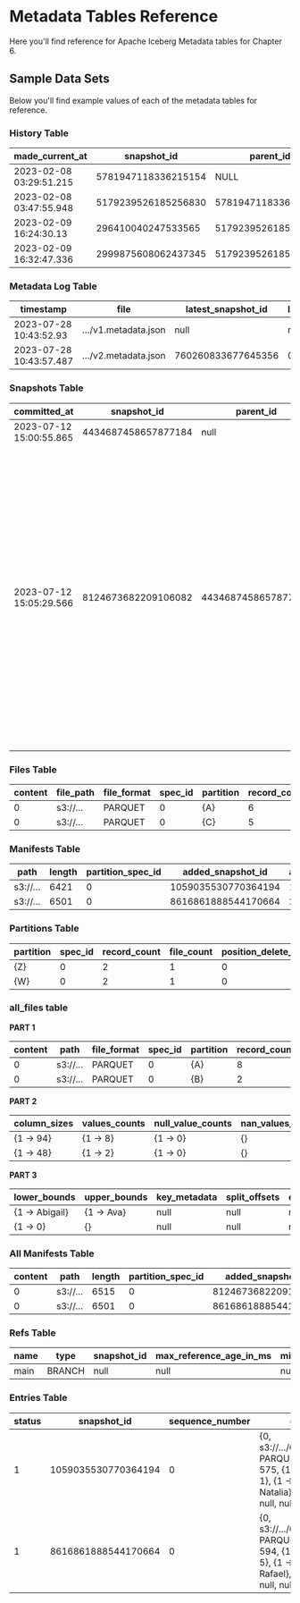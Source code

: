 # Metadata Tables Reference

Here you'll find reference for Apache Iceberg Metadata tables for Chapter 6.

## Sample Data Sets

Below you'll find example values of each of the metadata tables for reference.
### History Table

| made_current_at             | snapshot_id          | parent_id             | is_current_ancestor |
|-----------------------------|----------------------|-----------------------|----------------------|
| 2023-02-08 03:29:51.215     | 5781947118336215154  | NULL                  | true                 |
| 2023-02-08 03:47:55.948     | 5179239526185256830  | 5781947118336215154  | true                 |
| 2023-02-09 16:24:30.13      | 296410040247533565   | 5179239526185256830  | false                |
| 2023-02-09 16:32:47.336     | 2999875608062437345  | 5179239526185256830  | true                 |


### Metadata Log Table

| timestamp                | file                 | latest_snapshot_id    | latest_schema_id    | latest_sequence_number |
|--------------------------|----------------------|-----------------------|---------------------|------------------------|
| 2023-07-28 10:43:52.93  | …/v1.metadata.json  | null                  | null                | null                   |
| 2023-07-28 10:43:57.487 | …/v2.metadata.json  | 760260833677645356    | 0                   | 1                      |

### Snapshots Table

| committed_at               | snapshot_id         | parent_id           | operation | manifest_list                | summary                                                                                                   |
|---------------------------|---------------------|---------------------|-----------|------------------------------|-----------------------------------------------------------------------------------------------------------|
| 2023-07-12 15:00:55.865   | 4434687458657877184 | null                |           |                              |                                                                                                           |
| 2023-07-12 15:05:29.566   | 8124673682209106082 | 4434687458657877184 | append    | s3://…085be5d55ef1.avro | {added-data-files -> 20, added-records -> 50, total-records -> 50, total-files-size -> 0, total-data-files -> 20, total-delete-files -> 0, total-position-deletes -> 0, total-equality-deletes -> 0} |


### Files Table

| content | file_path | file_format | spec_id | partition | record_count | file_size_in_bytes | columns_sizes | values_counts | null_value_counts | nan_value_counts | lower_bounds | upper_bounds | key_metadata | split_offsets | equality_ids | sort_order_id | readable_metrics |
|---------|-----------|-------------|---------|-----------|--------------|--------------------|---------------|--------------|------------------|-----------------|--------------|--------------|--------------|---------------|--------------|---------------|------------------|
| 0       | s3://…    | PARQUET     | 0       | {A}       | 6            | 609                | {1 -> 83}     | {1 -> 6}     | {1 -> 0}         | {1 -> 0}        | {}           | {}           | {1 -> Adriana} | null          | null         | null          | 0                |
| 0       | s3://…    | PARQUET     | 0       | {C}       | 5            | 596                | {1 -> 70}     | {1 -> 5}     | {1 -> 0}         | {1 -> 0}        | {}           | {}           | {1 -> Camila}  | null          | null         | null          | 0                |


### Manifests Table

| path     | length | partition_spec_id | added_snapshot_id | added_data_files_count | existing_data_files_count | deleted_data_files_count | partition_summaries |
|----------|--------|-------------------|-------------------|------------------------|---------------------------|-------------------------|---------------------|
| s3://…   | 6421   | 0                 | 1059035530770364194 | 16                    | 0                         | 0                       | [{false, false, A, V}] |
| s3://…   | 6501   | 0                 | 8616861888544170664 | 20                    | 0                         | 0                       | [{false, false, A, Z}] |

### Partitions Table

| partition | spec_id | record_count | file_count | position_delete_record_count | position_delete_file_count | equality_delete_record_count |
|-----------|---------|--------------|------------|-----------------------------|----------------------------|-------------------------------|
| {Z}       | 0       | 2            | 1          | 0                           | 0                          | 0                             |
| {W}       | 0       | 2            | 1          | 0                           | 0                          | 0                             |

### all_files table

**PART 1**

| content | path     | file_format | spec_id | partition | record_count | file_size_in_bytes |
|---------|----------|-------------|---------|-----------|--------------|--------------------|
| 0       | s3://…   | PARQUET     | 0       | {A}       | 8            | 612                |
| 0       | s3://…   | PARQUET     | 0       | {B}       | 2            | 571                |


**PART 2**

| column_sizes | values_counts | null_value_counts | nan_values_counts |
|--------------|---------------|-------------------|------------------|
| {1 -> 94}    | {1 -> 8}      | {1 -> 0}         | {}               |
| {1 -> 48}    | {1 -> 2}      | {1 -> 0}         | {}               |

**PART 3**

| lower_bounds | upper_bounds | key_metadata | split_offsets | equality_ids | sort_order_id | readable_metrics |
|--------------|--------------|--------------|---------------|--------------|-----------------|--------|
| {1 -> Abigail} | {1 -> Ava}   | null         | null          | null         | null            | 0               |
| {1 -> 0}      | {}           | null         | null          | null         | null            | 0               |

### All Manifests Table

| content | path | length | partition_spec_id | added_snapshot_id | added_data_files_count | existing_data_files_count | deleted_data_files_count | added_delete_files_count | existing_delete_files_count | deleted_delete_files_count | partition_summaries | reference_snapshot_id |
|---------|------|--------|-------------------|-------------------|------------------------|--------------------------|--------------------------|------------------------|-----------------------------|--------------------------|---------------------|-----------------------|
| 0       | s3://… | 6515   | 0                 | 8124673682209106082 | 20                        | 0                        | 0                        | 0                      | 0                           | 0                        | [{false, false, A, Z}] | 8124673682209106082   |
| 0       | s3://… | 6501   | 0                 | 8616861888544170664 | 20                        | 0                        | 0                        | 0                      | 0                           | 0                        | [{false, false, A, Z}] | 8616861888544170664   |

### Refs Table

| name | type | snapshot_id | max_reference_age_in_ms | min_snapshots_to_keep | max_snapshot_age_in_ms | 
|------|------|-------------|-------------------------|-----------------------|------------------------|
main | BRANCH | null | null | null | null | null | 1059035530770364194 |

### Entries Table

| status | snapshot_id | sequence_number | data_file |
|--------|-------------|-----------------|-----------|
| 1 | 1059035530770364194 | 0 | {0, s3://…/0_0_11.parquet, PARQUET, 0, {N}, 1, 575, {1 -> 36}, {1 -> 1}, {1 -> 0}, {}, {1 -> Natalia}, {1 -> Natalia}, null, null, null, 0} |
| 1 | 8616861888544170664 | 0 | {0, s3://…/0_0_13.parquet, PARQUET, 0, {R}, 5, 594, {1 -> 70}, {1 -> 5}, {1 -> 0}, {}, {1 -> Rafael}, {1 -> Roberto}, null, null, null, 0} |


